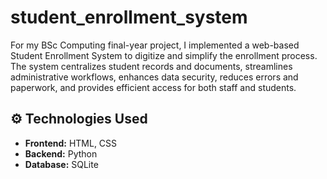 # student_enrollment_system
For my BSc Computing final-year project, I implemented a web-based Student Enrollment System to digitize and simplify the enrollment process. The system centralizes student records and documents, streamlines administrative workflows, enhances data security, reduces errors and paperwork, and provides efficient access for both staff and students.

## ⚙️ Technologies Used

- **Frontend:** HTML, CSS
- **Backend:** Python 
- **Database:** SQLite
